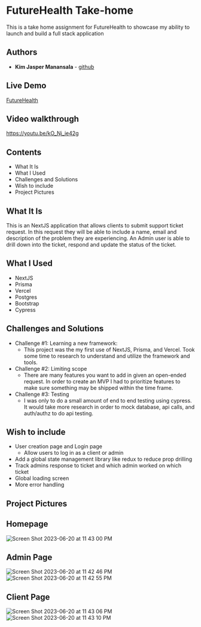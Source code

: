 # FutureHealth Take-home

This is a take home assignment for FutureHealth to showcase my ability to launch and build a full stack application




## Authors

* **Kim Jasper Manansala** - [github](https://github.com/KimjManansala)


Live Demo
---

[FutureHealth](https://future-health-take-home-psvs9ywvb-kimjmanansala.vercel.app/)

Video walkthrough
---
https://youtu.be/kO_Nj_ie42g


Contents
--- 
* What It Is
* What I Used
* Challenges and Solutions
* Wish to include
* Project Pictures

What It Is
---
This is an NextJS application that allows clients to submit support ticket request. In this request they will be able to include a name, email and description of the problem they are experiencing.
An Admin user is able to drill down into the ticket, respond and update the status of the ticket.


What I Used
---
* NextJS  
* Prisma
* Vercel
* Postgres
* Bootstrap
* Cypress

Challenges and Solutions
---

* Challenge #1: Learning a new framework:
  * This project was the my first use of NextJS, Prisma, and Vercel. Took some time to research to understand and utilize the framework and tools.
* Challenge #2: Limiting scope
  * There are many features you want to add in given an open-ended request. In order to create an MVP I had to prioritize features to make sure something may be shipped within the time frame.
* Challenge #3: Testing
  * I was only to do a small amount of end to end testing using cypress. It would take more research in order to mock database, api calls, and auth/authz to do api testing.

  
Wish to include
--
* User creation page and Login page
  * Allow users to log in as a client or admin
* Add a global state management library like redux to reduce prop drilling
* Track admins response to ticket and which admin worked on which ticket
* Global loading screen
* More error handling

Project Pictures
---

Homepage
---

![Screen Shot 2023-06-20 at 11 43 00 PM](https://github.com/KimjManansala/future-health-take-home/assets/40606399/1db97609-a3d4-4b3c-8bc2-72ced8b72ade)

Admin Page
----

![Screen Shot 2023-06-20 at 11 42 46 PM](https://github.com/KimjManansala/future-health-take-home/assets/40606399/ece2aa3c-5d54-460f-9918-35652eb5cca0)
![Screen Shot 2023-06-20 at 11 42 55 PM](https://github.com/KimjManansala/future-health-take-home/assets/40606399/686ae550-c017-4342-95d2-2cdb34dba141)

Client Page
----

![Screen Shot 2023-06-20 at 11 43 06 PM](https://github.com/KimjManansala/future-health-take-home/assets/40606399/d8fc326d-adc2-4ae7-8d49-0a93e5ce2ccf)
![Screen Shot 2023-06-20 at 11 43 10 PM](https://github.com/KimjManansala/future-health-take-home/assets/40606399/107ea08f-7af3-4763-b3fb-e3cddd0bf3c4)





